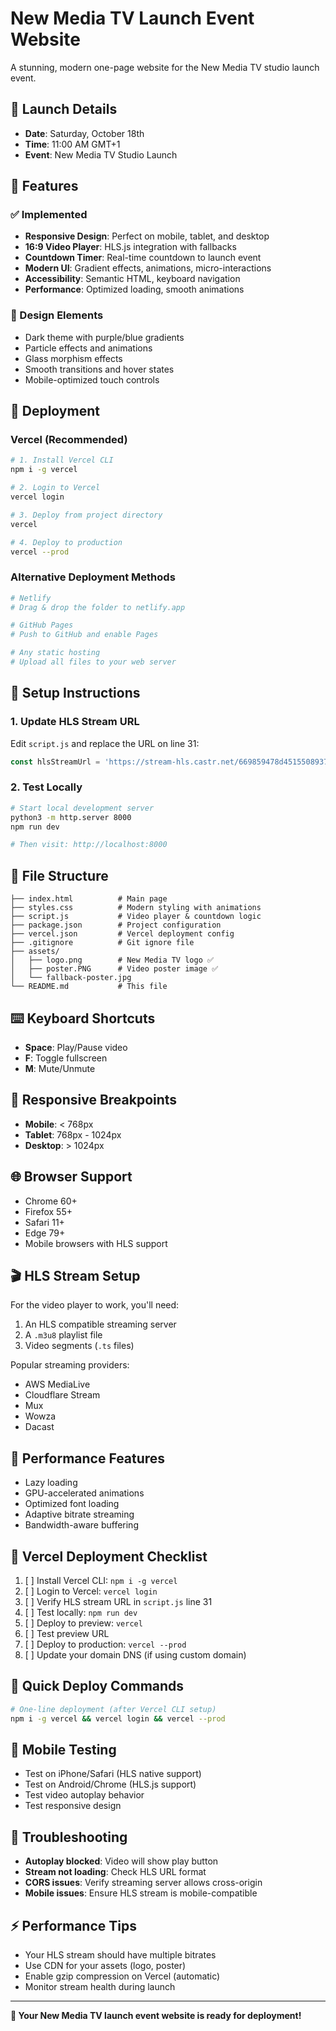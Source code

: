 # New Media TV Launch Event Website

A stunning, modern one-page website for the New Media TV studio launch event.

## 🚀 Launch Details
- **Date**: Saturday, October 18th
- **Time**: 11:00 AM GMT+1
- **Event**: New Media TV Studio Launch

## 🎯 Features

### ✅ Implemented
- **Responsive Design**: Perfect on mobile, tablet, and desktop
- **16:9 Video Player**: HLS.js integration with fallbacks
- **Countdown Timer**: Real-time countdown to launch event
- **Modern UI**: Gradient effects, animations, micro-interactions
- **Accessibility**: Semantic HTML, keyboard navigation
- **Performance**: Optimized loading, smooth animations

### 🎨 Design Elements
- Dark theme with purple/blue gradients
- Particle effects and animations
- Glass morphism effects
- Smooth transitions and hover states
- Mobile-optimized touch controls

## 🚀 Deployment

### Vercel (Recommended)
```bash
# 1. Install Vercel CLI
npm i -g vercel

# 2. Login to Vercel
vercel login

# 3. Deploy from project directory
vercel

# 4. Deploy to production
vercel --prod
```

### Alternative Deployment Methods
```bash
# Netlify
# Drag & drop the folder to netlify.app

# GitHub Pages
# Push to GitHub and enable Pages

# Any static hosting
# Upload all files to your web server
```

## 🔧 Setup Instructions

### 1. Update HLS Stream URL
Edit `script.js` and replace the URL on line 31:
```javascript
const hlsStreamUrl = 'https://stream-hls.castr.net/669859478d4515508937865a/live_98c5c5e06bb711efa7fb7fc6a849f4ff/index.m3u8';
```

### 2. Test Locally
```bash
# Start local development server
python3 -m http.server 8000
npm run dev

# Then visit: http://localhost:8000
```

## 📁 File Structure
```
├── index.html          # Main page
├── styles.css          # Modern styling with animations
├── script.js           # Video player & countdown logic
├── package.json        # Project configuration
├── vercel.json         # Vercel deployment config
├── .gitignore          # Git ignore file
├── assets/
│   ├── logo.png        # New Media TV logo ✅
│   ├── poster.PNG      # Video poster image ✅
│   └── fallback-poster.jpg
└── README.md           # This file
```

## ⌨️ Keyboard Shortcuts
- **Space**: Play/Pause video
- **F**: Toggle fullscreen
- **M**: Mute/Unmute

## 📱 Responsive Breakpoints
- **Mobile**: < 768px
- **Tablet**: 768px - 1024px
- **Desktop**: > 1024px

## 🌐 Browser Support
- Chrome 60+
- Firefox 55+
- Safari 11+
- Edge 79+
- Mobile browsers with HLS support

## 🎬 HLS Stream Setup
For the video player to work, you'll need:
1. An HLS compatible streaming server
2. A `.m3u8` playlist file
3. Video segments (`.ts` files)

Popular streaming providers:
- AWS MediaLive
- Cloudflare Stream
- Mux
- Wowza
- Dacast

## 🚀 Performance Features
- Lazy loading
- GPU-accelerated animations
- Optimized font loading
- Adaptive bitrate streaming
- Bandwidth-aware buffering

## 🎯 Vercel Deployment Checklist
1. [ ] Install Vercel CLI: `npm i -g vercel`
2. [ ] Login to Vercel: `vercel login`
3. [ ] Verify HLS stream URL in `script.js` line 31
4. [ ] Test locally: `npm run dev`
5. [ ] Deploy to preview: `vercel`
6. [ ] Test preview URL
7. [ ] Deploy to production: `vercel --prod`
8. [ ] Update your domain DNS (if using custom domain)

## 🚀 Quick Deploy Commands
```bash
# One-line deployment (after Vercel CLI setup)
npm i -g vercel && vercel login && vercel --prod
```

## 📱 Mobile Testing
- Test on iPhone/Safari (HLS native support)
- Test on Android/Chrome (HLS.js support)
- Test video autoplay behavior
- Test responsive design

## 🔧 Troubleshooting
- **Autoplay blocked**: Video will show play button
- **Stream not loading**: Check HLS URL format
- **CORS issues**: Verify streaming server allows cross-origin
- **Mobile issues**: Ensure HLS stream is mobile-compatible

## ⚡ Performance Tips
- Your HLS stream should have multiple bitrates
- Use CDN for your assets (logo, poster)
- Enable gzip compression on Vercel (automatic)
- Monitor stream health during launch

---
**🎉 Your New Media TV launch event website is ready for deployment!**
